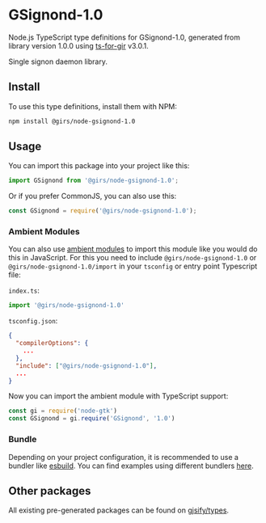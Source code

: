 
# GSignond-1.0

Node.js TypeScript type definitions for GSignond-1.0, generated from library version 1.0.0 using [ts-for-gir](https://github.com/gjsify/ts-for-gir) v3.0.1.

Single signon daemon library.

## Install

To use this type definitions, install them with NPM:
```bash
npm install @girs/node-gsignond-1.0
```

## Usage

You can import this package into your project like this:
```ts
import GSignond from '@girs/node-gsignond-1.0';
```

Or if you prefer CommonJS, you can also use this:
```ts
const GSignond = require('@girs/node-gsignond-1.0');
```

### Ambient Modules

You can also use [ambient modules](https://github.com/gjsify/ts-for-gir/tree/main/packages/cli#ambient-modules) to import this module like you would do this in JavaScript.
For this you need to include `@girs/node-gsignond-1.0` or `@girs/node-gsignond-1.0/import` in your `tsconfig` or entry point Typescript file:

`index.ts`:
```ts
import '@girs/node-gsignond-1.0'
```

`tsconfig.json`:
```json
{
  "compilerOptions": {
    ...
  },
  "include": ["@girs/node-gsignond-1.0"],
  ...
}
```

Now you can import the ambient module with TypeScript support: 

```ts
const gi = require('node-gtk')
const GSignond = gi.require('GSignond', '1.0')
```


### Bundle

Depending on your project configuration, it is recommended to use a bundler like [esbuild](https://esbuild.github.io/). You can find examples using different bundlers [here](https://github.com/gjsify/ts-for-gir/tree/main/examples).

## Other packages

All existing pre-generated packages can be found on [gjsify/types](https://github.com/gjsify/types).

